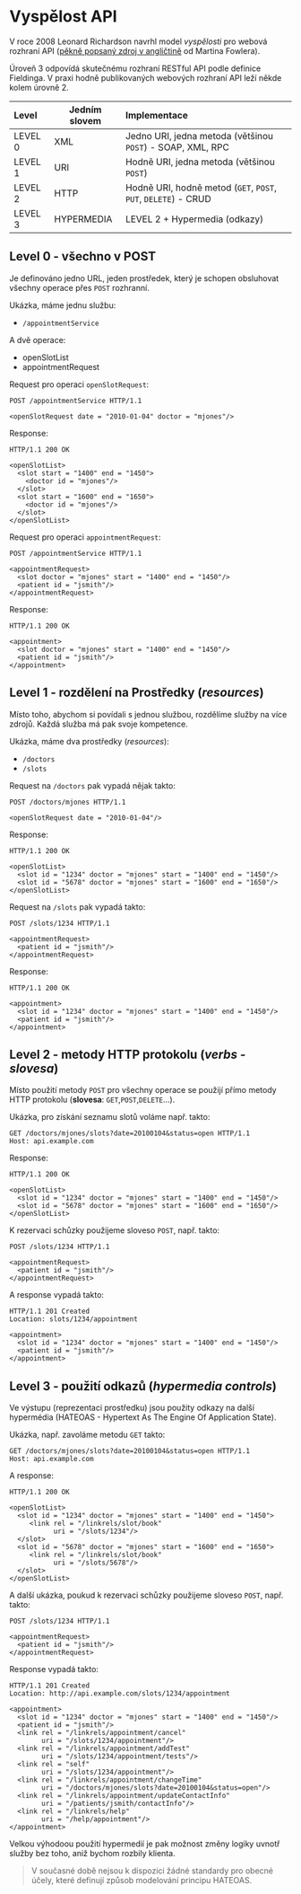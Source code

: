 # Vyspělost API

V roce 2008 Leonard Richardson navrhl model _vyspělosti_ pro webová rozhraní API ([pěkně popsaný zdroj v angličtině](https://martinfowler.com/articles/richardsonMaturityModel.html) od Martina Fowlera).

Úroveň 3 odpovídá skutečnému rozhraní RESTful API podle definice Fieldinga.
V praxi hodně publikovaných webových rozhraní API leží někde kolem úrovně 2.

| Level   | Jedním slovem | Implementace                                                   |
|:--------|---------------|:---------------------------------------------------------------|
| LEVEL 0 | XML           | Jedno URI, jedna metoda (většinou `POST`) - SOAP, XML, RPC     |
| LEVEL 1 | URI           | Hodně URI, jedna metoda (většinou `POST`)                      |
| LEVEL 2 | HTTP          | Hodně URI, hodně metod (`GET`, `POST`, `PUT`, `DELETE`) - CRUD |
| LEVEL 3 | HYPERMEDIA    | LEVEL 2 + Hypermedia (odkazy)                                  |

## Level 0 - všechno v POST

Je definováno jedno URL, jeden prostředek, který je schopen obsluhovat všechny operace přes `POST` rozhranní.

Ukázka, máme jednu službu:
* `/appointmentService`

A dvě operace:
* openSlotList
* appointmentRequest

Request pro operaci `openSlotRequest`:

```http
POST /appointmentService HTTP/1.1

<openSlotRequest date = "2010-01-04" doctor = "mjones"/>
```

Response:

```http
HTTP/1.1 200 OK

<openSlotList>
  <slot start = "1400" end = "1450">
    <doctor id = "mjones"/>
  </slot>
  <slot start = "1600" end = "1650">
    <doctor id = "mjones"/>
  </slot>
</openSlotList>
```
 
 
Request pro operaci `appointmentRequest`:

```http
POST /appointmentService HTTP/1.1

<appointmentRequest>
  <slot doctor = "mjones" start = "1400" end = "1450"/>
  <patient id = "jsmith"/>
</appointmentRequest>
```

Response:

```http
HTTP/1.1 200 OK

<appointment>
  <slot doctor = "mjones" start = "1400" end = "1450"/>
  <patient id = "jsmith"/>
</appointment>
```

## Level 1 - rozdělení na Prostředky (_resources_)

Místo toho, abychom si povídali s jednou službou, rozdělíme služby na více zdrojů. Každá služba má pak svoje kompetence.

Ukázka, máme dva prostředky (_resources_):
* `/doctors`
* `/slots`
 
Request na `/doctors` pak vypadá nějak takto:

```http
POST /doctors/mjones HTTP/1.1

<openSlotRequest date = "2010-01-04"/>
```

Response:

```http
HTTP/1.1 200 OK

<openSlotList>
  <slot id = "1234" doctor = "mjones" start = "1400" end = "1450"/>
  <slot id = "5678" doctor = "mjones" start = "1600" end = "1650"/>
</openSlotList>
```

Request na `/slots` pak vypadá takto:


```http
POST /slots/1234 HTTP/1.1

<appointmentRequest>
  <patient id = "jsmith"/>
</appointmentRequest>
```

Response:

```http
HTTP/1.1 200 OK

<appointment>
  <slot id = "1234" doctor = "mjones" start = "1400" end = "1450"/>
  <patient id = "jsmith"/>
</appointment>
```

## Level 2 - metody HTTP protokolu (_verbs - slovesa_)

Místo použití metody `POST` pro všechny operace se použijí přímo metody HTTP protokolu (__slovesa__: `GET`,`POST`,`DELETE`...).

Ukázka, pro získání seznamu slotů voláme např. takto:

```http
GET /doctors/mjones/slots?date=20100104&status=open HTTP/1.1
Host: api.example.com
```

Response:

```http
HTTP/1.1 200 OK

<openSlotList>
  <slot id = "1234" doctor = "mjones" start = "1400" end = "1450"/>
  <slot id = "5678" doctor = "mjones" start = "1600" end = "1650"/>
</openSlotList>
```

K rezervaci schůzky použijeme sloveso `POST`, např. takto:

```http
POST /slots/1234 HTTP/1.1

<appointmentRequest>
  <patient id = "jsmith"/>
</appointmentRequest>
```

A response vypadá takto:


```http
HTTP/1.1 201 Created
Location: slots/1234/appointment

<appointment>
  <slot id = "1234" doctor = "mjones" start = "1400" end = "1450"/>
  <patient id = "jsmith"/>
</appointment>
```

## Level 3 - použití odkazů (_hypermedia controls_)

Ve výstupu (reprezentaci prostředku) jsou použity odkazy na další hypermédia (HATEOAS - Hypertext As The Engine Of Application State).

Ukázka, např. zavoláme metodu `GET` takto:

```http
GET /doctors/mjones/slots?date=20100104&status=open HTTP/1.1
Host: api.example.com

```

A response:

```http
HTTP/1.1 200 OK

<openSlotList>
  <slot id = "1234" doctor = "mjones" start = "1400" end = "1450">
     <link rel = "/linkrels/slot/book" 
           uri = "/slots/1234"/>
  </slot>
  <slot id = "5678" doctor = "mjones" start = "1600" end = "1650">
     <link rel = "/linkrels/slot/book" 
           uri = "/slots/5678"/>
  </slot>
</openSlotList>
```

A další ukázka, poukud k rezervaci schůzky použijeme sloveso `POST`, např. takto:

```http
POST /slots/1234 HTTP/1.1

<appointmentRequest>
  <patient id = "jsmith"/>
</appointmentRequest>
```

Response vypadá takto:


```http
HTTP/1.1 201 Created
Location: http://api.example.com/slots/1234/appointment

<appointment>
  <slot id = "1234" doctor = "mjones" start = "1400" end = "1450"/>
  <patient id = "jsmith"/>
  <link rel = "/linkrels/appointment/cancel"
        uri = "/slots/1234/appointment"/>
  <link rel = "/linkrels/appointment/addTest"
        uri = "/slots/1234/appointment/tests"/>
  <link rel = "self"
        uri = "/slots/1234/appointment"/>
  <link rel = "/linkrels/appointment/changeTime"
        uri = "/doctors/mjones/slots?date=20100104&status=open"/>
  <link rel = "/linkrels/appointment/updateContactInfo"
        uri = "/patients/jsmith/contactInfo"/>
  <link rel = "/linkrels/help"
        uri = "/help/appointment"/>
</appointment>
```

Velkou výhodoou použití hypermedií je pak možnost změny logiky uvnotř služby bez toho, aniž bychom rozbily klienta.

> V současné době nejsou k dispozici žádné standardy pro obecné účely, které definují způsob modelování principu HATEOAS.
